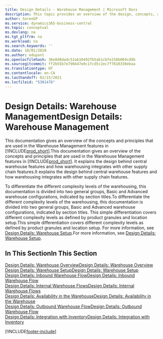 ```yaml
---
title: Design Details - Warehouse Management | Microsoft Docs
description: This topic provides an overview of the design, concepts, and principles behind the Warehouse Management features in Business Central.
author: SorenGP
ms.service: dynamics365-business-central
ms.topic: conceptual
ms.devlang: na
ms.tgt_pltfrm: na
ms.workload: na
ms.search.keywords: ''
ms.date: 10/01/2020
ms.author: edupont
ms.openlocfilehash: 36e8d8dadc52ab10492fb5ab1cbfe158b069cd9b
ms.sourcegitcommit: ff2b55b7e790447e0c1fcd5c2ec7f7610338ebaa
ms.translationtype: HT
ms.contentlocale: en-CA
ms.lasthandoff: 02/15/2021
ms.locfileid: "5381476"
---
```

# <a name="design-details-warehouse-management"></a><span data-ttu-id="fd67d-103">Design Details: Warehouse Management</span><span class="sxs-lookup"><span data-stu-id="fd67d-103">Design Details: Warehouse Management</span></span>
<span data-ttu-id="fd67d-104">This documentation gives an overview of the concepts and principles that are used in the Warehouse Management features in [!INCLUDE[prod_short](includes/prod_short.md)].</span><span class="sxs-lookup"><span data-stu-id="fd67d-104">This documentation gives an overview of the concepts and principles that are used in the Warehouse Management features in [!INCLUDE[prod_short](includes/prod_short.md)].</span></span> <span data-ttu-id="fd67d-105">It explains the design behind central warehouse features and how warehousing integrates with other supply chain features.</span><span class="sxs-lookup"><span data-stu-id="fd67d-105">It explains the design behind central warehouse features and how warehousing integrates with other supply chain features.</span></span>  

<span data-ttu-id="fd67d-106">To differentiate the different complexity levels of the warehousing, this documentation is divided into two general groups, Basic and Advanced warehouse configurations, indicated by section titles.</span><span class="sxs-lookup"><span data-stu-id="fd67d-106">To differentiate the different complexity levels of the warehousing, this documentation is divided into two general groups, Basic and Advanced warehouse configurations, indicated by section titles.</span></span> <span data-ttu-id="fd67d-107">This simple differentiation covers different complexity levels as defined by product granules and location setup.</span><span class="sxs-lookup"><span data-stu-id="fd67d-107">This simple differentiation covers different complexity levels as defined by product granules and location setup.</span></span> <span data-ttu-id="fd67d-108">For more information, see [Design Details: Warehouse Setup](design-details-warehouse-setup.md).</span><span class="sxs-lookup"><span data-stu-id="fd67d-108">For more information, see [Design Details: Warehouse Setup](design-details-warehouse-setup.md).</span></span>  

## <a name="in-this-section"></a><span data-ttu-id="fd67d-109">In This Section</span><span class="sxs-lookup"><span data-stu-id="fd67d-109">In This Section</span></span>  
[<span data-ttu-id="fd67d-110">Design Details: Warehouse Overview</span><span class="sxs-lookup"><span data-stu-id="fd67d-110">Design Details: Warehouse Overview</span></span>](design-details-warehouse-overview.md)  
[<span data-ttu-id="fd67d-111">Design Details: Warehouse Setup</span><span class="sxs-lookup"><span data-stu-id="fd67d-111">Design Details: Warehouse Setup</span></span>](design-details-warehouse-setup.md)  
[<span data-ttu-id="fd67d-112">Design Details: Inbound Warehouse Flow</span><span class="sxs-lookup"><span data-stu-id="fd67d-112">Design Details: Inbound Warehouse Flow</span></span>](design-details-inbound-warehouse-flow.md)  
[<span data-ttu-id="fd67d-113">Design Details: Internal Warehouse Flows</span><span class="sxs-lookup"><span data-stu-id="fd67d-113">Design Details: Internal Warehouse Flows</span></span>](design-details-internal-warehouse-flows.md)  
[<span data-ttu-id="fd67d-114">Design Details: Availability in the Warehouse</span><span class="sxs-lookup"><span data-stu-id="fd67d-114">Design Details: Availability in the Warehouse</span></span>](design-details-availability-in-the-warehouse.md)  
[<span data-ttu-id="fd67d-115">Design Details: Outbound Warehouse Flow</span><span class="sxs-lookup"><span data-stu-id="fd67d-115">Design Details: Outbound Warehouse Flow</span></span>](design-details-outbound-warehouse-flow.md)  
[<span data-ttu-id="fd67d-116">Design Details: Integration with Inventory</span><span class="sxs-lookup"><span data-stu-id="fd67d-116">Design Details: Integration with Inventory</span></span>](design-details-integration-with-inventory.md)


[!INCLUDE[footer-include](includes/footer-banner.md)]